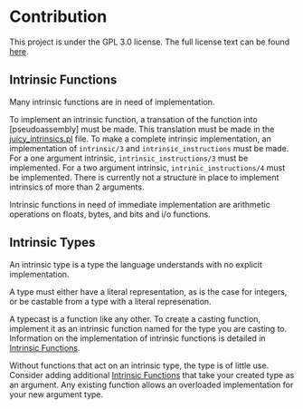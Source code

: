 # Contribution
This project is under the GPL 3.0 license.
The full license text can be found [here](#/GordianNaught/Juicy/lob/master/LICENSE.md).

## Intrinsic Functions
Many intrinsic functions are in need of implementation.

To implement an intrinsic function, a transation of the function into [pseudoassembly] must be made. This translation must be made in the [juicy_intrinsics.pl](/GordianNaught/Juicy/blob/master/juicy_intrinsics.pl) file.
To make a complete intrinsic implementation, an implementation of `intrinsic/3` and `intrinsic_instructions` must be made. For a one argument intrinsic, `intrinsic_instructions/3` must be implemented. For a two argument intrinsic, `intrinic_instructions/4` must be implemented. There is currently not a structure in place to implement intrinsics of more than 2 arguments.

Intrinsic functions in need of immediate implementation are arithmetic operations on floats, bytes, and bits and i/o functions.

## Intrinsic Types
An intrinsic type is a type the language understands with no explicit implementation.

A type must either have a literal representation, as is the case for integers, or be castable from a type with a literal represenation.

A typecast is a function like any other. To create a casting function, implement it as an intrinsic function named for the type you are casting to. Information on the implementation of intrinsic functions is detailed in [Intrinsic Functions](#intrinsic-functions).

Without functions that act on an intrinsic type, the type is of little use.
Consider adding additional [Intrinsic Functions](#intrinsic-functions) that take your created type as an argument. Any existing function allows an overloaded implementation for your new argument type.

